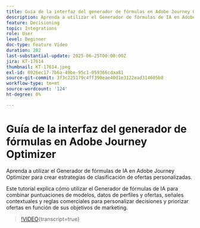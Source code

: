 ```yaml
---
title: Guía de la interfaz del generador de fórmulas en Adobe Journey Optimizer
description: Aprenda a utilizar el Generador de fórmulas de IA en Adobe Journey Optimizer para crear estrategias de clasificación de ofertas personalizadas. Este tutorial explica cómo utilizar el Generador de fórmulas de IA para combinar puntuaciones de modelos, datos de perfiles y ofertas, señales contextuales y reglas comerciales para personalizar decisiones y priorizar ofertas en función de sus objetivos de marketing.
feature: Decisioning
topic: Integrations
role: User
level: Beginner
doc-type: Feature Video
duration: 282
last-substantial-update: 2025-06-25T00:00:00Z
jira: KT-17614
thumbnail: KT-17614.jpeg
exl-id: 0926ec17-7b6a-49be-95c1-059366cdaa81
source-git-commit: 3f3c225179c4ff390eae40d1e3122ead314605b8
workflow-type: tm+mt
source-wordcount: '124'
ht-degree: 0%

---
```


# Guía de la interfaz del generador de fórmulas en Adobe Journey Optimizer

Aprenda a utilizar el Generador de fórmulas de IA en Adobe Journey Optimizer para crear estrategias de clasificación de ofertas personalizadas.

Este tutorial explica cómo utilizar el Generador de fórmulas de IA para combinar puntuaciones de modelos, datos de perfiles y ofertas, señales contextuales y reglas comerciales para personalizar decisiones y priorizar ofertas en función de sus objetivos de marketing.

>[!VIDEO](https://video.tv.adobe.com/v/3464446/?learn=on&enablevpops){transcript=true}
